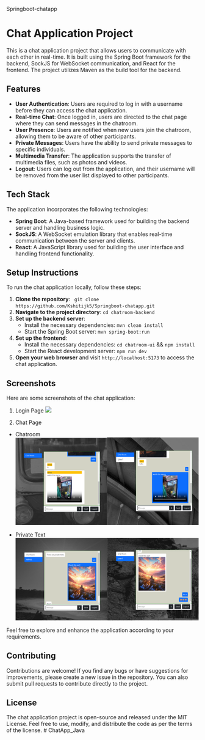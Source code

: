  Springboot-chatapp
 
# Chat Application Project
  This is a chat application project that allows users to communicate with each other in real-time. It is built using the Spring Boot framework for the backend, SockJS for WebSocket communication, and React for the frontend. The project utilizes Maven as the build tool for the backend.
## Features
-  __User Authentication__: Users are required to log in with a username before they can access the chat application.
- __Real-time Chat__: Once logged in, users are directed to the chat page where they can send messages in the chatroom.
- __User Presence__: Users are notified when new users join the chatroom, allowing them to be aware of other participants.
- __Private Messages__: Users have the ability to send private messages to specific individuals.
- __Multimedia Transfer__: The application supports the transfer of multimedia files, such as photos and videos.
- __Logout__: Users can log out from the application, and their username will be removed from the user list displayed to other participants.

## Tech Stack
The application incorporates the following technologies:

- __Spring Boot__: A Java-based framework used for building the backend server and handling business logic.
- __SockJS__: A WebSocket emulation library that enables real-time communication between the server and clients.
- __React__: A JavaScript library used for building the user interface and handling frontend functionality.

## Setup Instructions
To run the chat application locally, follow these steps:

1. __Clone the repository__: ``` git clone https://github.com/Kshitijk5/Springboot-chatapp.git```
2. __Navigate to the project directory__: ```cd chatroom-backend```
3. __Set up the backend server__:
   - Install the necessary dependencies: ```mvn clean install```
   - Start the Spring Boot server: ```mvn spring-boot:run```
4. __Set up the frontend__:
   - Install the necessary dependencies: ```cd chatroom-ui``` && ```npm install```
   - Start the React development server: ```npm run dev```
5. __Open your web browser__ and visit ```http://localhost:5173``` to access the chat application.

## Screenshots
Here are some screenshots of the chat application:

1. Login Page
![](https://github.com/Kshitijk5/Springboot-chatapp/blob/master/img/login-vid.gif)

2. Chat Page
- Chatroom ![](https://github.com/Kshitijk5/Springboot-chatapp/blob/master/img/Chat-2.png)

- Private Text ![](https://github.com/Kshitijk5/Springboot-chatapp/blob/master/img/Chat-1.png)


Feel free to explore and enhance the application according to your requirements.

## Contributing
Contributions are welcome! If you find any bugs or have suggestions for improvements, please create a new issue in the repository. You can also submit pull requests to contribute directly to the project.

## License
The chat application project is open-source and released under the MIT License. Feel free to use, modify, and distribute the code as per the terms of the license.
#   C h a t A p p _ J a v a 
 
 